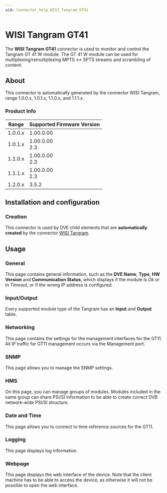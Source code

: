 ```yaml
---
uid: Connector_help_WISI_Tangram_GT41
---
```


# WISI Tangram GT41

The **WISI Tangram GT41** connector is used to monitor and control the Tangram GT 41 W module. The GT 41 W module can be used for multiplexing/remultiplexing MPTS ↔ SPTS streams and scrambling of content.

## About

This connector is automatically generated by the connector WISI Tangram, range 1.0.0.x, 1.0.1.x, 1.1.0.x, and 1.1.1.x.

### Product Info

| Range   | Supported Firmware Version |
|---------|----------------------------|
| 1.0.0.x | 1.00.0.00                  |
| 1.0.1.x | 1.00.0.00<br>2.3           |
| 1.1.0.x | 1.00.0.00<br>2.3           |
| 1.1.1.x | 1.00.0.00<br>2.3           |
| 1.2.0.x | 3.5.2                      |

## Installation and configuration

### Creation

This connector is used by DVE child elements that are **automatically created** by the connector [WISI Tangram](xref:Connector_help_WISI_Tangram).

## Usage

### General

This page contains general information, such as the **DVE Name**, **Type**, **HW Version** and **Communication Status**, which displays if the module is *Ok* or in *Timeout*, or if the wrong IP address is configured.

### Input/Output

Every supported module type of the Tangram has an **Input** and **Output** table.

### Networking

This page contains the settings for the management interfaces for the GT11. All IP traffic for GT11 management occurs via the Management port.

### SNMP

This page allows you to manage the SNMP settings.

### HMS

On this page, you can manage groups of modules. Modules included in the same group can share PSI/SI information to be able to create correct DVB network-wide PSI/SI structure.

### Date and Time

This page allows you to connect to time reference sources for the GT11.

### Logging

This page displays log information.

### Webpage

This page displays the web interface of the device. Note that the client machine has to be able to access the device, as otherwise it will not be possible to open the web interface.

